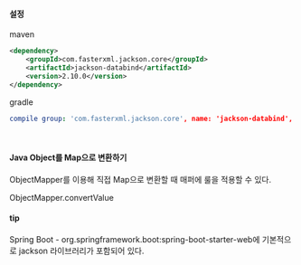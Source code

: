 
#### 설정 
maven
```xml
<dependency>
    <groupId>com.fasterxml.jackson.core</groupId>
    <artifactId>jackson-databind</artifactId>
    <version>2.10.0</version>
</dependency>
```
gradle
```yaml
compile group: 'com.fasterxml.jackson.core', name: 'jackson-databind', version: '2.10.0'
```

<br>


#### Java Object를 Map으로 변환하기 
ObjectMapper를 이용해 직접 Map으로 변환할 때 매퍼에 룰을 적용할 수 있다. 

ObjectMapper.convertValue



#### tip
Spring Boot - org.springframework.boot:spring-boot-starter-web에 기본적으로 jackson 라이브러리가 포함되어 있다. 
 